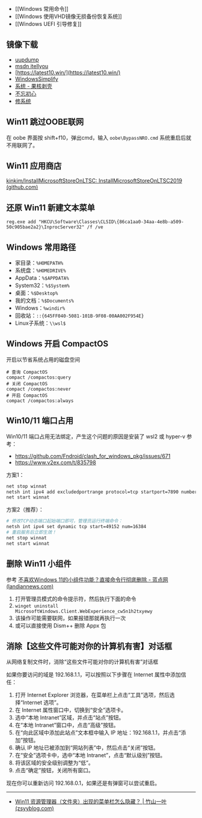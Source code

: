 
- [[Windows 常用命令]]
- [[Windows 使用VHD镜像无损备份恢复系统]]
- [[Windows UEFI 引导修复]]

## 镜像下载

- [uupdump](https://uupdump.net/)
- [msdn itellyou](https://msdn.itellyou.cn/)
- [https://latest10.win/](https://latest10.win/)
- [WindowsSimplify](https://github.com/WhatTheBlock/WindowsSimplify)
- [系统 - 果核剥壳](https://www.ghxi.com/category/all/system)
- [不忘初心](https://www.pc521.net/)
- [修系统](https://www.xiuxitong.com/)

## Win11 跳过OOBE联网
在 oobe 界面按 shift+f10，弹出cmd，输入 `oobe\BypassNRO.cmd` 系统重启后就不用联网了。

## Win11 应用商店
[kinkim/InstallMicrosoftStoreOnLTSC: InstallMicrosoftStoreOnLTSC2019 (github.com)](https://github.com/kinkim/InstallMicrosoftStoreOnLTSC)

## 还原 Win11 新建文本菜单
```shell
reg.exe add "HKCU\Software\Classes\CLSID\{86ca1aa0-34aa-4e8b-a509-50c905bae2a2}\InprocServer32" /f /ve
```

## Windows 常用路径
- 家目录：`%HOMEPATH%`
- 系统盘：`%HOMEDRIVE%`
- AppData：`%$APPDATA%`
- System32：`%$System%`
- 桌面：`%$Desktop%`
- 我的文档：`%$Documents%`
- Windows：`%windir%`
- 回收站：`::{645FF040-5081-101B-9F08-00AA002F954E}`
- Linux子系统：`\\wsl$`

## Windows 开启 CompactOS
开启以节省系统占用的磁盘空间
```shell
# 查询 CompactOS
compact /compactos:query
# 关闭 CompactOS
compact /compactos:never
# 开启 CompactOS
compact /compactos:always
```

## Win10/11 端口占用
Win10/11 端口占用无法绑定，产生这个问题的原因是安装了 wsl2 或 hyper-v
参考：
- https://github.com/Fndroid/clash_for_windows_pkg/issues/671
- https://www.v2ex.com/t/835798

方案1：
```sh
net stop winnat
netsh int ipv4 add excludedportrange protocol=tcp startport=7890 numberofports=1
net start winnat
```

方案2（推荐）：
```sh
# 修改TCP动态端口起始端口即可，管理员运行终端命令：
netsh int ipv4 set dynamic tcp start=49152 num=16384 
# 重启服务后立即生效！
net stop winnat
net start winnat
```

## 删除 Win11 小组件

参考 [不喜欢Windows 11的小组件功能？直接命令行彻底删除 - 蓝点网 (landiannews.com)](https://www.landiannews.com/archives/95616.html)

1.  打开管理员模式的命令提示符，然后执行下面的命令
2.  `winget uninstall MicrosoftWindows.Client.WebExperience_cw5n1h2txyewy`
3.  该操作可能需要联网，如果报错那就再执行一次
4. 或可以直接使用 Dism++ 删除 Appx 包


## 消除【这些文件可能对你的计算机有害】对话框

从网络复制文件时，消除“这些文件可能对你的计算机有害”对话框

如果你要访问的域是 192.168.1.1，可以按照以下步骤在 Internet 属性中添加信任：

1. 打开 Internet Explorer 浏览器，在菜单栏上点击“工具”选项，然后选择“Internet 选项”。
2. 在 Internet 属性窗口中，切换到“安全”选项卡。
3. 选中“本地 Intranet”区域，并点击“站点”按钮。
4. 在“本地 Intranet”窗口中，点击“高级”按钮。
5. 在“向此区域中添加此站点”文本框中输入 IP 地址：192.168.1.1，并点击“添加”按钮。
6. 确认 IP 地址已被添加到“网站列表”中，然后点击“关闭”按钮。
8. 在“安全”选项卡中，选中“本地 Intranet”，点击“默认级别”按钮。
9. 将该区域的安全级别调整为“低”。
10. 点击“确定”按钮，关闭所有窗口。

现在你可以重新访问 192.168.0.1，如果还是有弹窗可以尝试重启。

---

- [Win11 资源管理器（文件夹）出现的菜单栏怎么隐藏？ | 竹山一叶 (zsyyblog.com)](https://zsyyblog.com/a2ad5b83.html)